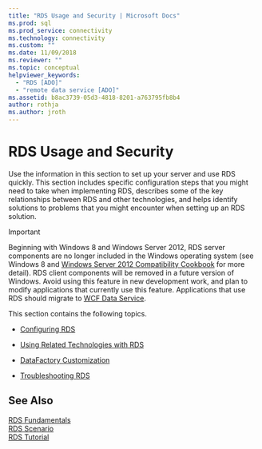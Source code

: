 ```yaml
---
title: "RDS Usage and Security | Microsoft Docs"
ms.prod: sql
ms.prod_service: connectivity
ms.technology: connectivity
ms.custom: ""
ms.date: 11/09/2018
ms.reviewer: ""
ms.topic: conceptual
helpviewer_keywords: 
  - "RDS [ADO]"
  - "remote data service [ADO]"
ms.assetid: b8ac3739-05d3-4818-8201-a763795fb8b4
author: rothja
ms.author: jroth
---
```

# RDS Usage and Security
Use the information in this section to set up your server and use RDS quickly. This section includes specific configuration steps that you might need to take when implementing RDS, describes some of the key relationships between RDS and other technologies, and helps identify solutions to problems that you might encounter when setting up an RDS solution.  
  
> [!IMPORTANT]
>  Beginning with Windows 8 and Windows Server 2012, RDS server components are no longer included in the Windows operating system (see Windows 8 and [Windows Server 2012 Compatibility Cookbook](https://www.microsoft.com/download/details.aspx?id=27416) for more detail). RDS client components will be removed in a future version of Windows. Avoid using this feature in new development work, and plan to modify applications that currently use this feature. Applications that use RDS should migrate to [WCF Data Service](https://go.microsoft.com/fwlink/?LinkId=199565).  
  
 This section contains the following topics.  
  
-   [Configuring RDS](../../../ado/guide/remote-data-service/configuring-rds.md)  
  
-   [Using Related Technologies with RDS](../../../ado/guide/remote-data-service/using-related-technologies-with-rds.md)  
  
-   [DataFactory Customization](../../../ado/guide/remote-data-service/datafactory-customization.md)  
  
-   [Troubleshooting RDS](../../../ado/guide/remote-data-service/troubleshooting-rds.md)  
  
## See Also  
 [RDS Fundamentals](../../../ado/guide/remote-data-service/rds-fundamentals.md)   
 [RDS Scenario](../../../ado/guide/remote-data-service/rds-scenario.md)   
 [RDS Tutorial](../../../ado/guide/remote-data-service/rds-tutorial.md)


